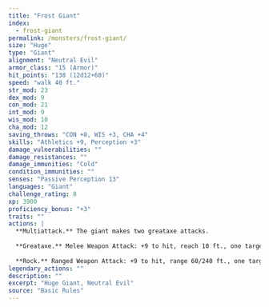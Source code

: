 ```yaml
---
title: "Frost Giant"
index:
  - frost-giant
permalink: /monsters/frost-giant/
size: "Huge"
type: "Giant"
alignment: "Neutral Evil"
armor_class: "15 (Armor)"
hit_points: "138 (12d12+60)"
speed: "walk 40 ft."
str_mod: 23
dex_mod: 9
con_mod: 21
int_mod: 9
wis_mod: 10
cha_mod: 12
saving_throws: "CON +8, WIS +3, CHA +4"
skills: "Athletics +9, Perception +3"
damage_vulnerabilities: ""
damage_resistances: ""
damage_immunities: "Cold"
condition_immunities: ""
senses: "Passive Perception 13"
languages: "Giant"
challenge_rating: 8
xp: 3900
proficiency_bonus: "+3"
traits: ""
actions: |
  **Multiattack.** The giant makes two greataxe attacks.
  
  **Greataxe.** Melee Weapon Attack: +9 to hit, reach 10 ft., one target. Hit: 25 (3d12 + 6) slashing damage.
  
  **Rock.** Ranged Weapon Attack: +9 to hit, range 60/240 ft., one target. Hit: 28 (4d10 + 6) bludgeoning damage.  
legendary_actions: ""
description: ""
excerpt: "Huge Giant, Neutral Evil"
source: "Basic Rules"
---
```

